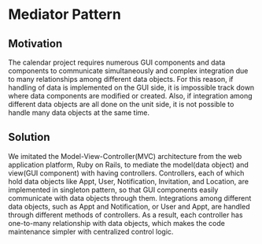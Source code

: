# Mediator Pattern

## Motivation

The calendar project requires numerous GUI components and data components to communicate simultaneously and complex integration due to many relationships among different data objects. 
For this reason, if handling of data is implemented on the GUI side, it is impossible track down where data components are modified or created.
Also, if integration among different data objects are all done on the unit side, it is not possible to handle many data objects at the same time. 

## Solution

We imitated the Model-View-Controller(MVC) architecture from the web application platform, Ruby on Rails, to mediate the model(data object) and view(GUI component) with having controllers.
Controllers, each of which hold data objects like Appt, User, Notification, Invitation, and Location, are implemented in singleton pattern, so that GUI components easily communicate with data objects through them.
Integrations among different data objects, such as Appt and Notification, or User and Appt, are handled through different methods of controllers. 
As a result, each controller has one-to-many relationship with data objects, which makes the code maintenance simpler with centralized control logic.


  